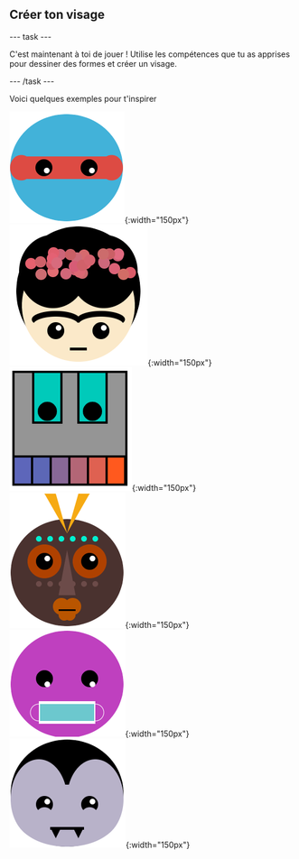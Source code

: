 ## Créer ton visage

--- task ---

C'est maintenant à toi de jouer ! Utilise les compétences que tu as apprises pour dessiner des formes et créer un visage.

--- /task ---

Voici quelques exemples pour t'inspirer

![Un visage avec des yeux de ninja](images/eyes.png){:width="150px"}
![A face that looks like Frida Kahlo](images/frida.png){:width="150px"}
![A face that looks like a robot with teeth](images/robot-teeth.png){:width="150px"}
![A face that looks like a tribal mask](images/tribal.png){:width="150px"}
![A face wearing a face mask](images/rectangle-mask.png){:width="150px"}
![A face that looks like a vampire](images/vampire.png){:width="150px"}